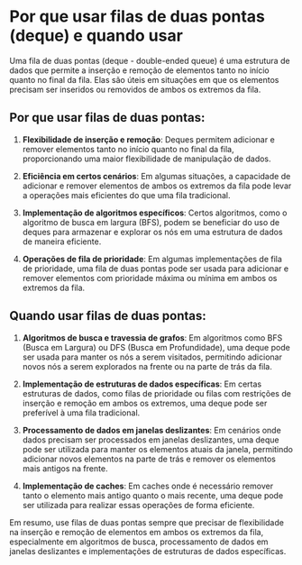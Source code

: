 # Por que usar filas de duas pontas (deque) e quando usar

Uma fila de duas pontas (deque - double-ended queue) é uma estrutura de dados que permite a inserção e remoção de elementos tanto no início quanto no final da fila. Elas são úteis em situações em que os elementos precisam ser inseridos ou removidos de ambos os extremos da fila.

## Por que usar filas de duas pontas:

1. **Flexibilidade de inserção e remoção**: Deques permitem adicionar e remover elementos tanto no início quanto no final da fila, proporcionando uma maior flexibilidade de manipulação de dados.

2. **Eficiência em certos cenários**: Em algumas situações, a capacidade de adicionar e remover elementos de ambos os extremos da fila pode levar a operações mais eficientes do que uma fila tradicional.

3. **Implementação de algoritmos específicos**: Certos algoritmos, como o algoritmo de busca em largura (BFS), podem se beneficiar do uso de deques para armazenar e explorar os nós em uma estrutura de dados de maneira eficiente.

4. **Operações de fila de prioridade**: Em algumas implementações de fila de prioridade, uma fila de duas pontas pode ser usada para adicionar e remover elementos com prioridade máxima ou mínima em ambos os extremos da fila.

## Quando usar filas de duas pontas:

1. **Algoritmos de busca e travessia de grafos**: Em algoritmos como BFS (Busca em Largura) ou DFS (Busca em Profundidade), uma deque pode ser usada para manter os nós a serem visitados, permitindo adicionar novos nós a serem explorados na frente ou na parte de trás da fila.

2. **Implementação de estruturas de dados específicas**: Em certas estruturas de dados, como filas de prioridade ou filas com restrições de inserção e remoção em ambos os extremos, uma deque pode ser preferível à uma fila tradicional.

3. **Processamento de dados em janelas deslizantes**: Em cenários onde dados precisam ser processados em janelas deslizantes, uma deque pode ser utilizada para manter os elementos atuais da janela, permitindo adicionar novos elementos na parte de trás e remover os elementos mais antigos na frente.

4. **Implementação de caches**: Em caches onde é necessário remover tanto o elemento mais antigo quanto o mais recente, uma deque pode ser utilizada para realizar essas operações de forma eficiente.

Em resumo, use filas de duas pontas sempre que precisar de flexibilidade na inserção e remoção de elementos em ambos os extremos da fila, especialmente em algoritmos de busca, processamento de dados em janelas deslizantes e implementações de estruturas de dados específicas.